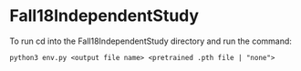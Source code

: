 # Fall18IndependentStudy


To run cd into the Fall18IndependentStudy directory and run the command:

```
python3 env.py <output file name> <pretrained .pth file | "none">
```
